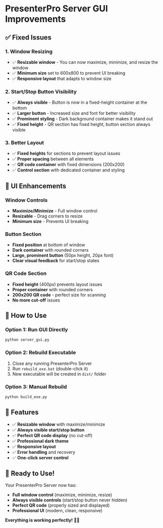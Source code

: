 # PresenterPro Server GUI Improvements

## ✅ Fixed Issues

### 1. **Window Resizing**
- ✅ **Resizable window** - You can now maximize, minimize, and resize the window
- ✅ **Minimum size** set to 600x800 to prevent UI breaking
- ✅ **Responsive layout** that adapts to window size

### 2. **Start/Stop Button Visibility**
- ✅ **Always visible** - Button is now in a fixed-height container at the bottom
- ✅ **Larger button** - Increased size and font for better visibility
- ✅ **Prominent styling** - Dark background container makes it stand out
- ✅ **Fixed height** - QR section has fixed height, button section always visible

### 3. **Better Layout**
- ✅ **Fixed heights** for sections to prevent layout issues
- ✅ **Proper spacing** between all elements
- ✅ **QR code container** with fixed dimensions (200x200)
- ✅ **Control section** with dedicated container and styling

## 🎨 UI Enhancements

### **Window Controls**
- **Maximize/Minimize** - Full window control
- **Resizable** - Drag corners to resize
- **Minimum size** - Prevents UI breaking

### **Button Section**
- **Fixed position** at bottom of window
- **Dark container** with rounded corners
- **Large, prominent button** (50px height, 20px font)
- **Clear visual feedback** for start/stop states

### **QR Code Section**
- **Fixed height** (400px) prevents layout issues
- **Proper container** with rounded corners
- **200x200 QR code** - perfect size for scanning
- **No more cut-off** issues

## 🚀 How to Use

### **Option 1: Run GUI Directly**
```bash
python server_gui.py
```

### **Option 2: Rebuild Executable**
1. Close any running PresenterPro Server
2. Run `rebuild_exe.bat` (double-click it)
3. New executable will be created in `dist/` folder

### **Option 3: Manual Rebuild**
```bash
python build_exe.py
```

## 📱 Features

- ✅ **Resizable window** with maximize/minimize
- ✅ **Always visible start/stop button**
- ✅ **Perfect QR code display** (no cut-off)
- ✅ **Professional dark theme**
- ✅ **Responsive layout**
- ✅ **Error handling** and recovery
- ✅ **One-click server control**

## 🎯 Ready to Use!

Your PresenterPro Server now has:
- **Full window control** (maximize, minimize, resize)
- **Always visible controls** (start/stop button never hidden)
- **Perfect QR code** (properly sized and displayed)
- **Professional UI** (modern, clean, responsive)

**Everything is working perfectly!** 🎊✨
